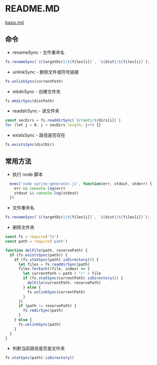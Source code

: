 # README.MD

[basis.md](./basis/nodejs.md)

## 命令

- renameSync - 文件重命名

```js
fs.renameSync(`${targetDir}/${files[i]}`, `${dist}/${files[i]}`);
```

- unlinkSync - 删除文件或符号链接

```js
fs.unlinkSync(currentPath)
```

- mkdirSync - 创建文件夹

```js
fs.mkdirSync(distPath)
```

- readdirSync - 读文件夹

```js
const secDirs = fs.readdirSync(`${root}/${dirs[i]}`)
for (let j = 0; j < secDirs.length; j++) {}
```

- existsSync - 路径是否存在

```js
fs.existsSync(distDir)
```

## 常用方法

- 执行 node 脚本

```js
  exec('node sprite-generator.js', function(err, stdout, stderr) {
    err && console.log(err)
    stdout && console.log(stdout)
  })
```

- 文件重命名

```js
fs.renameSync(`${targetDir}/${files[i]}`, `${dist}/${files[i]}`);
```

- 删除文件夹

```js
const fs = require('fs')
const path = require('path')

function delFile(path, reservePath) {
  if (fs.existsSync(path)) {
    if (fs.statSync(path).isDirectory()) {
      let files = fs.readdirSync(path)
      files.forEach((file, index) => {
        let currentPath = path + "/" + file
        if (fs.statSync(currentPath).isDirectory()) {
          delFile(currentPath, reservePath)
        } else {
          fs.unlinkSync(currentPath)
        }
      })
      if (path != reservePath) {
        fs.rmdirSync(path)
      }
    } else {
      fs.unlinkSync(path)
    }
  }
}
```

- 判断当前路径是否是文件夹

```js
fs.statSync(path).isDirectory()
```
